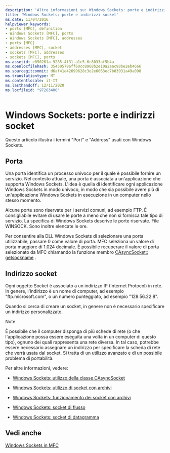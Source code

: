 ```yaml
---
description: 'Altre informazioni su: Windows Sockets: porte e indirizzi socket'
title: 'Windows Sockets: porte e indirizzi socket'
ms.date: 11/04/2016
helpviewer_keywords:
- ports [MFC], definition
- Windows Sockets [MFC], ports
- Windows Sockets [MFC], addresses
- ports [MFC]
- addresses [MFC], socket
- sockets [MFC], addresses
- sockets [MFC], ports
ms.assetid: e050261a-9285-4f31-a1c5-6c8033af5b4a
ms.openlocfilehash: 354505796ff60cc8968b2e10a2aac98be2eb4666
ms.sourcegitcommit: d6af41e42699628c3e2e6063ec7b03931a49a098
ms.translationtype: MT
ms.contentlocale: it-IT
ms.lasthandoff: 12/11/2020
ms.locfileid: "97263400"
---
```

# <a name="windows-sockets-ports-and-socket-addresses"></a>Windows Sockets: porte e indirizzi socket

Questo articolo illustra i termini "Port" e "Address" usati con Windows Sockets.

## <a name="port"></a><a name="_core_port"></a> Porta

Una porta identifica un processo univoco per il quale è possibile fornire un servizio. Nel contesto attuale, una porta è associata a un'applicazione che supporta Windows Sockets. L'idea è quella di identificare ogni applicazione Windows Sockets in modo univoco, in modo che sia possibile avere più di un'applicazione Windows Sockets in esecuzione in un computer nello stesso momento.

Alcune porte sono riservate per i servizi comuni, ad esempio FTP. È consigliabile evitare di usare le porte a meno che non si fornisca tale tipo di servizio. La specifica di Windows Sockets descrive le porte riservate. File WINSOCK. Sono inoltre elencate le ore.

Per consentire alla DLL Windows Sockets di selezionare una porta utilizzabile, passare 0 come valore di porta. MFC seleziona un valore di porta maggiore di 1.024 decimale. È possibile recuperare il valore di porta selezionato da MFC chiamando la funzione membro [CAsyncSocket:: getsockname](../mfc/reference/casyncsocket-class.md#getsockname) .

## <a name="socket-address"></a><a name="_core_socket_address"></a> Indirizzo socket

Ogni oggetto Socket è associato a un indirizzo IP (Internet Protocol) in rete. In genere, l'indirizzo è un nome di computer, ad esempio "ftp.microsoft.com", o un numero punteggiato, ad esempio "128.56.22.8".

Quando si cerca di creare un socket, in genere non è necessario specificare un indirizzo personalizzato.

> [!NOTE]
> È possibile che il computer disponga di più schede di rete (o che l'applicazione possa essere eseguita una volta in un computer di questo tipo), ognuno dei quali rappresenta una rete diversa. In tal caso, potrebbe essere necessario assegnare un indirizzo per specificare la scheda di rete che verrà usata dal socket. Si tratta di un utilizzo avanzato e di un possibile problema di portabilità.

Per altre informazioni, vedere:

- [Windows Sockets: utilizzo della classe CAsyncSocket](../mfc/windows-sockets-using-class-casyncsocket.md)

- [Windows Sockets: utilizzo di socket con archivi](../mfc/windows-sockets-using-sockets-with-archives.md)

- [Windows Sockets: funzionamento dei socket con archivi](../mfc/windows-sockets-how-sockets-with-archives-work.md)

- [Windows Sockets: socket di flusso](../mfc/windows-sockets-stream-sockets.md)

- [Windows Sockets: socket di datagramma](../mfc/windows-sockets-datagram-sockets.md)

## <a name="see-also"></a>Vedi anche

[Windows Sockets in MFC](../mfc/windows-sockets-in-mfc.md)
